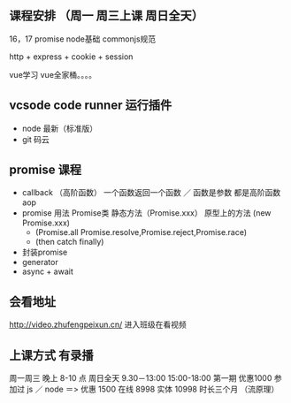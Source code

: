 ## 课程安排 （周一 周三上课 周日全天）
16，17 promise node基础 commonjs规范

http + express + cookie + session

vue学习 vue全家桶。。。。

## vcsode  code runner 运行插件
- node 最新（标准版）
- git  码云


## promise 课程
- callback （高阶函数） 一个函数返回一个函数 ／ 函数是参数  都是高阶函数 aop  
- promise 用法  Promise类 静态方法（Promise.xxx）  原型上的方法 (new Promise.xxx)
    - (Promise.all Promise.resolve,Promise.reject,Promise.race)
    - (then catch finally)
- 封装promise
- generator
- async + await


## 会看地址
http://video.zhufengpeixun.cn/ 进入班级在看视频

## 上课方式  有录播
周一周三 晚上 8-10 点  周日全天 9.30－13:00  15:00-18:00
第一期 优惠1000 参加过 js ／ node ＝> 优惠 1500  在线 8998  实体 10998
时长三个月 （流原理）
